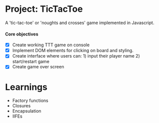 # Project: TicTacToe

A 'tic-tac-toe' or 'noughts and crosses' game implemented in Javascript.

#### Core objectives
- [x] Create working TTT game on console
- [x] Implement DOM elements for clicking on board and styling.
- [x] Create interface where users can: 1) input their player name 2) start/restart game 
- [x] Create game over screen

# Learnings
- Factory functions
- Closures
- Encapsulation
- IIFEs
